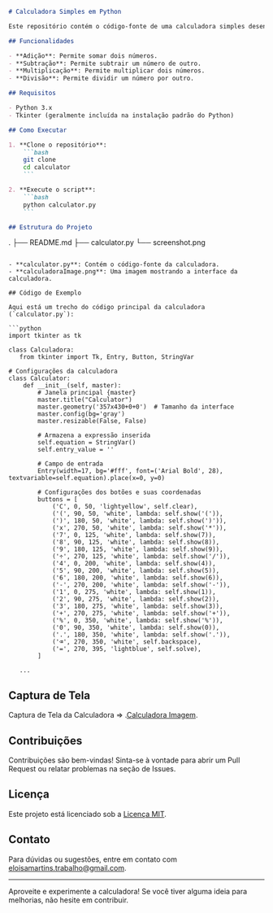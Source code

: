 ```markdown
# Calculadora Simples em Python

Este repositório contém o código-fonte de uma calculadora simples desenvolvida em Python utilizando a biblioteca Tkinter para a interface gráfica. A calculadora permite realizar operações básicas como adição, subtração, multiplicação e divisão.

## Funcionalidades

- **Adição**: Permite somar dois números.
- **Subtração**: Permite subtrair um número de outro.
- **Multiplicação**: Permite multiplicar dois números.
- **Divisão**: Permite dividir um número por outro.

## Requisitos

- Python 3.x
- Tkinter (geralmente incluída na instalação padrão do Python)

## Como Executar

1. **Clone o repositório**:
    ```bash
    git clone 
    cd calculator
    ```

2. **Execute o script**:
    ```bash
    python calculator.py
    ```

## Estrutura do Projeto

```
.
├── README.md
├── calculator.py
└── screenshot.png
```

- **calculator.py**: Contém o código-fonte da calculadora.
- **calculadoraImage.png**: Uma imagem mostrando a interface da calculadora.

## Código de Exemplo

Aqui está um trecho do código principal da calculadora (`calculator.py`):

```python
import tkinter as tk

class Calculadora:
   from tkinter import Tk, Entry, Button, StringVar

# Configurações da calculadora
class Calculator:
    def __init__(self, master):
        # Janela principal {master}
        master.title("Calculator")
        master.geometry('357x430+0+0')  # Tamanho da interface
        master.config(bg='gray')
        master.resizable(False, False)

        # Armazena a expressão inserida
        self.equation = StringVar()
        self.entry_value = ''

        # Campo de entrada
        Entry(width=17, bg='#fff', font=('Arial Bold', 28), textvariable=self.equation).place(x=0, y=0)

        # Configurações dos botões e suas coordenadas
        buttons = [
            ('C', 0, 50, 'lightyellow', self.clear),
            ('(', 90, 50, 'white', lambda: self.show('(')),
            (')', 180, 50, 'white', lambda: self.show(')')),
            ('x', 270, 50, 'white', lambda: self.show('*')),
            ('7', 0, 125, 'white', lambda: self.show(7)),
            ('8', 90, 125, 'white', lambda: self.show(8)),
            ('9', 180, 125, 'white', lambda: self.show(9)),
            ('÷', 270, 125, 'white', lambda: self.show('/')),
            ('4', 0, 200, 'white', lambda: self.show(4)),
            ('5', 90, 200, 'white', lambda: self.show(5)),
            ('6', 180, 200, 'white', lambda: self.show(6)),
            ('-', 270, 200, 'white', lambda: self.show('-')),
            ('1', 0, 275, 'white', lambda: self.show(1)),
            ('2', 90, 275, 'white', lambda: self.show(2)),
            ('3', 180, 275, 'white', lambda: self.show(3)),
            ('+', 270, 275, 'white', lambda: self.show('+')),
            ('%', 0, 350, 'white', lambda: self.show('%')),
            ('0', 90, 350, 'white', lambda: self.show(0)),
            ('.', 180, 350, 'white', lambda: self.show('.')),
            ('⌫', 270, 350, 'white', self.backspace),
            ('=', 270, 395, 'lightblue', self.solve),
        ]

   ...
```

## Captura de Tela

Captura de Tela da Calculadora => .[Calculadora Imagem](calculadoraImage.png).

## Contribuições

Contribuições são bem-vindas! Sinta-se à vontade para abrir um Pull Request ou relatar problemas na seção de Issues.

## Licença

Este projeto está licenciado sob a [Licença MIT](Python/LICENSE).

## Contato

Para dúvidas ou sugestões, entre em contato com [eloisamartins.trabalho@gmail.com](eloisamartins.trabalho@gmail.com).

---

Aproveite e experimente a calculadora! Se você tiver alguma ideia para melhorias, não hesite em contribuir.
```

